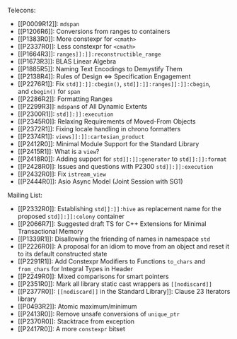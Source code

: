 Telecons:

* [[P0009R12]]: `mdspan`
* [[P1206R6]]: Conversions from ranges to containers
* [[P1383R0]]: More constexpr for `<cmath>`
* [[P2337R0]]: Less constexpr for `<cmath>`
* [[P1664R3]]: `ranges]]:]]:reconstructible_range`
* [[P1673R3]]: BLAS Linear Algebra
* [[P1885R5]]: Naming Text Encodings to Demystify Them
* [[P2138R4]]: Rules of Design <=> Specification Engagement
* [[P2276R1]]: Fix `std]]:]]:cbegin()`, `std]]:]]:ranges]]:]]:cbegin`, and `cbegin()` for `span`
* [[P2286R2]]: Formatting Ranges
* [[P2299R3]]: `mdspan`s of All Dynamic Extents
* [[P2300R1]]: `std]]:]]:execution`
* [[P2345R0]]: Relaxing Requirements of Moved-From Objects
* [[P2372R1]]: Fixing locale handling in chrono formatters
* [[P2374R1]]: `views]]:]]:cartesian_product`
* [[P2412R0]]: Minimal Module Support for the Standard Library
* [[P2415R1]]: What is a `view`?
* [[P2418R0]]: Adding support for `std]]:]]:generator` to `std]]:]]:format`
* [[P2428R0]]: Issues and questions with P2300 `std]]:]]:execution`
* [[P2432R0]]: Fix `istream_view`
* [[P2444R0]]: Asio Async Model (Joint Session with SG1)

Mailing List:

* [[P2332R0]]: Establishing `std]]:]]:hive` as replacement name for the proposed `std]]:]]:colony` container
* [[P2066R7]]: Suggested draft TS for C++ Extensions for Minimal Transactional Memory
* [[P1339R1]]: Disallowing the friending of names in namespace `std`
* [[P2226R0]]: A proposal for an idiom to move from an object and reset it to its default constructed state
* [[P2291R1]]: Add Constexpr Modifiers to Functions `to_chars` and `from_chars` for Integral Types in Header
* [[P2249R0]]: Mixed comparisons for smart pointers
* [[P2351R0]]: Mark all library static cast wrappers as `[[nodiscard]]`
* [[P2377R0]]: `[[nodiscard]]` in the Standard Library]]: Clause 23 Iterators library
* [[P0493R2]]: Atomic maximum/minimum
* [[P2413R0]]: Remove unsafe conversions of `unique_ptr`
* [[P2370R0]]: Stacktrace from exception
* [[P2417R0]]: A more `constexpr` bitset

